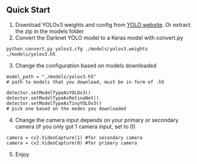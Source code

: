 ## Quick Start

1. Download YOLOv3 weights and config from [YOLO website](http://pjreddie.com/darknet/yolo/). Or extract the zip in the models folder
2. Convert the Darknet YOLO model to a Keras model with convert.py
```
python convert.py yolov3.cfg ./models/yolov3.weights ./models/yolov3.h5
```
3. Change the configuration based on models downloaded
```
model_path = "./models/yolov3.h5" 
# path to models that you download, must be in form of .h5

detector.setModelTypeAsYOLOv3()
detector.setModelTypeAsRetinaNet()
detector.setModelTypeAsTinyYOLOv3()
# pick one based on the modes you downloaded
```

4. Change the camera input depends on your primary or secondary camera (if you only got 1 camera input, set to 0)
```
camera = cv2.VideoCapture(1) #for secondary camera
camera = cv2.VideoCapture(0) #for primary camera
```

5. Enjoy
